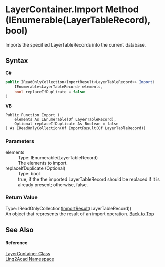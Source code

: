 # LayerContainer.Import Method (IEnumerable(LayerTableRecord), bool)
 

Imports the specified LayerTableRecords into the current database.

## Syntax

**C#**<br />
``` C#
public IReadOnlyCollection<ImportResult<LayerTableRecord>> Import(
	IEnumerable<LayerTableRecord> elements,
	bool replaceIfDuplicate = false
)
```

**VB**<br />
``` VB
Public Function Import ( 
	elements As IEnumerable(Of LayerTableRecord),
	Optional replaceIfDuplicate As Boolean = false
) As IReadOnlyCollection(Of ImportResult(Of LayerTableRecord))
```


### Parameters
<dl><dt>elements</dt><dd>Type: IEnumerable(LayerTableRecord)<br />The elements to import.</dd><dt>replaceIfDuplicate (Optional)</dt><dd>Type: bool<br />true, if the the imported LayerTableRecord should be replaced if it is already present; otherwise, false.</dd></dl>

### Return Value
Type: IReadOnlyCollection(<a href="T_Linq2Acad_ImportResult_1.md#ImportResultT-Class">ImportResult</a>(LayerTableRecord))<br />An object that represents the result of an import operation.
<a href="#LayerContainerImport-Method-IEnumerableLayerTableRecord-bool">Back to Top</a>

## See Also


#### Reference
<a href="T_Linq2Acad_LayerContainer.md#LayerContainer-Class">LayerContainer Class</a><br /><a href="N_Linq2Acad.md#Linq2Acad-Namespace">Linq2Acad Namespace</a><br />
